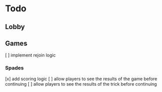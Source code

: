 # Todo

## Lobby

## Games

[ ] implement rejoin logic

### Spades

[x] add scoring logic
[ ] allow players to see the results of the game before continuing
[ ] allow players to see the results of the trick before continuing

